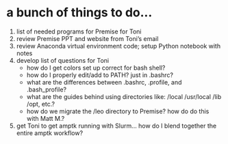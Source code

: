 # a bunch of things to do...
1. list of needed programs for Premise for Toni
2. review Premise PPT and website from Toni’s email
3. review Anaconda virtual environment code; setup Python notebook with notes
4. develop list of questions for Toni
	- how do I get colors set up correct for bash shell?
	- how do I properly edit/add to PATH? just in .bashrc?
	- what are the differences between .bashrc, .profile, and .bash_profile?
	- what are the guides behind using directories like: /local /usr/local /lib /opt, etc.?
	- how do we migrate the /leo directory to Premise? how do do this with Matt M.?
5. get Toni to get amptk running with Slurm… how do I blend together the entire amptk workflow?
